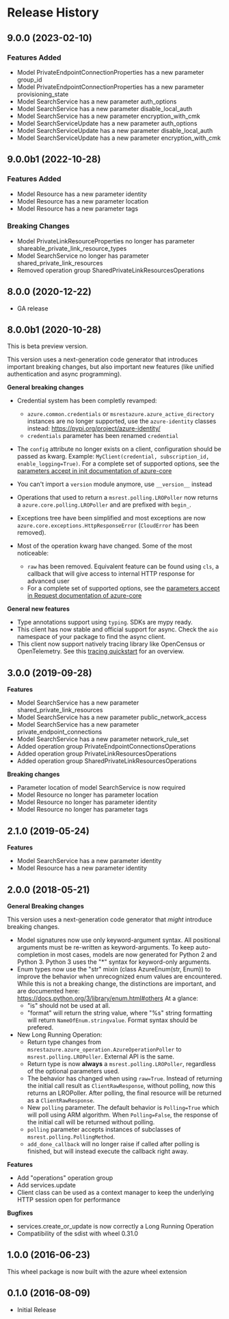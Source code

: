 # Release History

## 9.0.0 (2023-02-10)

### Features Added

  - Model PrivateEndpointConnectionProperties has a new parameter group_id
  - Model PrivateEndpointConnectionProperties has a new parameter provisioning_state
  - Model SearchService has a new parameter auth_options
  - Model SearchService has a new parameter disable_local_auth
  - Model SearchService has a new parameter encryption_with_cmk
  - Model SearchServiceUpdate has a new parameter auth_options
  - Model SearchServiceUpdate has a new parameter disable_local_auth
  - Model SearchServiceUpdate has a new parameter encryption_with_cmk

## 9.0.0b1 (2022-10-28)

### Features Added

  - Model Resource has a new parameter identity
  - Model Resource has a new parameter location
  - Model Resource has a new parameter tags

### Breaking Changes

  - Model PrivateLinkResourceProperties no longer has parameter shareable_private_link_resource_types
  - Model SearchService no longer has parameter shared_private_link_resources
  - Removed operation group SharedPrivateLinkResourcesOperations

## 8.0.0 (2020-12-22)

- GA release

## 8.0.0b1 (2020-10-28)

This is beta preview version.

This version uses a next-generation code generator that introduces important breaking changes, but also important new features (like unified authentication and async programming).

**General breaking changes**

- Credential system has been completly revamped:

  - `azure.common.credentials` or `msrestazure.azure_active_directory` instances are no longer supported, use the `azure-identity` classes instead: https://pypi.org/project/azure-identity/
  - `credentials` parameter has been renamed `credential`

- The `config` attribute no longer exists on a client, configuration should be passed as kwarg. Example: `MyClient(credential, subscription_id, enable_logging=True)`. For a complete set of
  supported options, see the [parameters accept in init documentation of azure-core](https://github.com/Azure/azure-sdk-for-python/blob/main/sdk/core/azure-core/CLIENT_LIBRARY_DEVELOPER.md#available-policies)
- You can't import a `version` module anymore, use `__version__` instead
- Operations that used to return a `msrest.polling.LROPoller` now returns a `azure.core.polling.LROPoller` and are prefixed with `begin_`.
- Exceptions tree have been simplified and most exceptions are now `azure.core.exceptions.HttpResponseError` (`CloudError` has been removed).
- Most of the operation kwarg have changed. Some of the most noticeable:

  - `raw` has been removed. Equivalent feature can be found using `cls`, a callback that will give access to internal HTTP response for advanced user
  - For a complete set of
  supported options, see the [parameters accept in Request documentation of azure-core](https://github.com/Azure/azure-sdk-for-python/blob/main/sdk/core/azure-core/CLIENT_LIBRARY_DEVELOPER.md#available-policies)

**General new features**

- Type annotations support using `typing`. SDKs are mypy ready.
- This client has now stable and official support for async. Check the `aio` namespace of your package to find the async client.
- This client now support natively tracing library like OpenCensus or OpenTelemetry. See this [tracing quickstart](https://github.com/Azure/azure-sdk-for-python/tree/main/sdk/core/azure-core-tracing-opentelemetry) for an overview.

## 3.0.0 (2019-09-28)

**Features**

  - Model SearchService has a new parameter shared_private_link_resources
  - Model SearchService has a new parameter public_network_access
  - Model SearchService has a new parameter private_endpoint_connections
  - Model SearchService has a new parameter network_rule_set
  - Added operation group PrivateEndpointConnectionsOperations
  - Added operation group PrivateLinkResourcesOperations
  - Added operation group SharedPrivateLinkResourcesOperations

**Breaking changes**

  - Parameter location of model SearchService is now required
  - Model Resource no longer has parameter location
  - Model Resource no longer has parameter identity
  - Model Resource no longer has parameter tags

## 2.1.0 (2019-05-24)

**Features**

  - Model SearchService has a new parameter identity
  - Model Resource has a new parameter identity

## 2.0.0 (2018-05-21)

**General Breaking changes**

This version uses a next-generation code generator that *might*
introduce breaking changes.

  - Model signatures now use only keyword-argument syntax. All
    positional arguments must be re-written as keyword-arguments. To
    keep auto-completion in most cases, models are now generated for
    Python 2 and Python 3. Python 3 uses the "*" syntax for
    keyword-only arguments.
  - Enum types now use the "str" mixin (class AzureEnum(str, Enum)) to
    improve the behavior when unrecognized enum values are encountered.
    While this is not a breaking change, the distinctions are important,
    and are documented here:
    <https://docs.python.org/3/library/enum.html#others> At a glance:
      - "is" should not be used at all.
      - "format" will return the string value, where "%s" string
        formatting will return `NameOfEnum.stringvalue`. Format syntax
        should be prefered.
  - New Long Running Operation:
      - Return type changes from
        `msrestazure.azure_operation.AzureOperationPoller` to
        `msrest.polling.LROPoller`. External API is the same.
      - Return type is now **always** a `msrest.polling.LROPoller`,
        regardless of the optional parameters used.
      - The behavior has changed when using `raw=True`. Instead of
        returning the initial call result as `ClientRawResponse`,
        without polling, now this returns an LROPoller. After polling,
        the final resource will be returned as a `ClientRawResponse`.
      - New `polling` parameter. The default behavior is
        `Polling=True` which will poll using ARM algorithm. When
        `Polling=False`, the response of the initial call will be
        returned without polling.
      - `polling` parameter accepts instances of subclasses of
        `msrest.polling.PollingMethod`.
      - `add_done_callback` will no longer raise if called after
        polling is finished, but will instead execute the callback right
        away.

**Features**

  - Add "operations" operation group
  - Add services.update
  - Client class can be used as a context manager to keep the underlying
    HTTP session open for performance

**Bugfixes**

  - services.create_or_update is now correctly a Long Running
    Operation
  - Compatibility of the sdist with wheel 0.31.0

## 1.0.0 (2016-06-23)

This wheel package is now built with the azure wheel extension

## 0.1.0 (2016-08-09)

  - Initial Release
